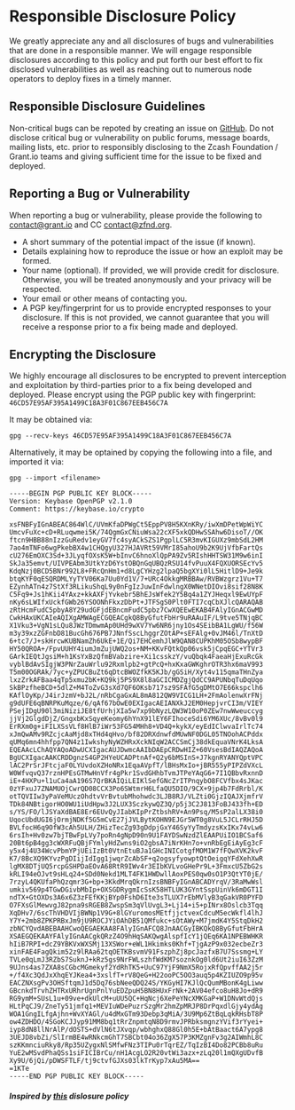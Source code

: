 # Responsible Disclosure Policy

We greatly appreciate any and all disclosures of bugs and vulnerabilities that are done in a responsible manner.  We will engage responsible disclosures according to this policy and put forth our best effort to fix disclosed vulnerabilities as well as reaching out to numerous node operators to deploy fixes in a timely manner.

## Responsible Disclosure Guidelines

Non-critical bugs can be repoted by creating an issue on [GitHub](https://github.com/grant-project/zcash-grant-system). Do not disclose critical bug or vulnerability on public forums, message boards, mailing lists, etc. prior to responsibly disclosing to the Zcash Foundation / Grant.io teams and giving sufficient time for the issue to be fixed and deployed.

## Reporting a Bug or Vulnerability

When reporting a bug or vulnerability, please provide the following to contact@grant.io and CC contact@zfnd.org. 
* A short summary of the potential impact of the issue (if known).
* Details explaining how to reproduce the issue or how an exploit may be formed.
* Your name (optional).  If provided, we will provide credit for disclosure.  Otherwise, you will be treated anonymously and your privacy will be respected.
* Your email or other means of contacting you.
* A PGP key/fingerprint for us to provide encrypted responses to your disclosure.  If this is not provided, we cannot guarantee that you will receive a response prior to a fix being made and deployed.

## Encrypting the Disclosure

We highly encourage all disclosures to be encrypted to prevent interception and exploitation by third-parties prior to a fix being developed and deployed.  Please encrypt using the PGP public key with fingerprint: `46CD57E95AF395A1499C18A3F01C867EEB456C7A`

It may be obtained via:
```
gpg --recv-keys 46CD57E95AF395A1499C18A3F01C867EEB456C7A
```

Alternatively, it may be optained by copying the following into a file, and imported it via:

```
gpg --import <filename>
```

```
-----BEGIN PGP PUBLIC KEY BLOCK-----
Version: Keybase OpenPGP v2.1.0
Comment: https://keybase.io/crypto

xsFNBFyIGnABEAC864WlC/UVmKfaDPWgCt5EppPV8H5KXnKRy/iwXmDPetWpWiYC
UmcvFuXc+cD+RLuqwmei5K/74QgmGxCNiuWsa22cXF5xkQDHwSSAhw6DisoT//OK
ftcn9HBB88nIzzGuRedv1eyGV7fc4syACkSZS1PgplLC5R3mvKIGUXz9mbSdL2HM
7ao4mTNFo6wgPkebBX4w1CHQgyU327HJAVRt59VMrI85ahoU9b2K9UjVfbFartQs
cU276EmOXC3Sd+3JLyqfOXsK5W+bInvC6hnoXlQpPA9Zv5RIshHHTSW31M9w6inI
SkJa35emvt/UIVPEAbm3UtkYzD6YstOBQnGqUBQzRSU14fvPuuX4FQXUORSEcYv5
KdqNzj0BCD5BNr992L8+FRcQnHm1+d8LgCYHzg2lpaQ5bgXYi0lL5HitlD9+Je9k
btqKYF0qESQRDMLYyTYV06Ka7Uu0Yd1V/7+URc4OkkgMRBBAw/RVBWzgrz1Vu+T7
EZynhATn4z7StXf3RLikuShqL9y0nFgIzJuwInFdwlngX0WNetDIOvi8sif28N8K
C5Fq9+Js1hKii4YAxz+kkAXFjYvkebr5BhEJsWfek2Y5Bq4a1ZYJHeqxl9EwUYpF
nKy6sLWIfxUckfGWb26YSOONhFkxzDbPt+JTFSgS0Plt0FTI7cqCbXJlcQARAQAB
zRtHcmFudC5pbyA8Y29udGFjdEBncmFudC5pbz7CwXQEEwEKAB4FAlyIGnACGwMD
CwkHAxUKCAIeAQIXgAMWAgECGQEACgkQ8ByGfutFbHr9uRAAuIF/L9tve5TNjqBC
X1Vku3+VgN1sLQu8JWzTDmwmAp0UHd9wXV7Yw6NR6jny1Os4SEibBA1LgWU/f56W
m3y39xzZGFnbD81BucGh676PB7JNnfSscLhggrZOtAP+sEFAlg+0vJM46l/TnXtD
6+tc7/J+skHrcwKUBNamZh6UkE+1E/Qi7EHCemhJlW9QAN8CUPKhM05OSb8wypBF
HY50QROA+/FpvUUHY4iumJmZujUWQ2os+NM+KKvFQtkQp06vsk5jCpqEGC+YTVr3
GArkIEQtJgsiM+h1KsYxBzQfmBVabzire+Xi1csskzY/vuQbqk4FaeaHjExuRcGk
vyblBdAvSIgjW3PNrZauWrlu92Rxmlpb2+gtPcQ+hxKxaGWKghrOTR3hx6maV993
T5m00OGRAk/7yc+yZPUCBuZt6qDtcBWOZfkK5KJb/gGSiH/Xyt4v115qmaTHnZya
lxzZrkAFBaa4qTp5xmu2bK+KQ9kj5PS9X8l8aGCICMDZgjQdCC9APUNbqTuDqUqo
SkBPzfheBCD+5dlZ+M4ToZvG3sXd7QF6OKsb717sz9SFAfG5gDMtO7E66kspclh6
KAflOyKp/J4irJzmV+bJ2L/nRbCgaGxAL8mA812QW9VICG1LH+2FmAolenwXrFNj
g9dUFE6qBNRPKuMqze/6/qAf67bOwE0EXIgacAEIANXkJ2EM0HepjvrCI3m/VIEY
PSejIDgU90l3miNiziJE8tfUrhjXIa5w7xp9bNyzLQW3W10oP0ZEw7nwWweuccyg
jjVj2GlgdDjZ/GngxbKxSqyeKeomy6hYnX91lEY6FIhoceSdi6YM6XUc/8vBv0l9
ErRXm0g+iFILXSsVLf8HlB7iWr53FG54MHh8+VD4Q+kykX/eyEdIClwvaIrlTc74
xJmQwAMv9RZcjcAaMjd8xTHd4qHvo/bf82DRXdnwfdMUwNF0DGL05TNOohACPddx
qUMq6mn4hhfpp7QN4z1IwkshyNyWZHRxXckNIqW2ACCSmCj38dkEquaVNrK4LksA
EQEAAcLChAQYAQoADwUCXIgacAUJDwmcAAIbDAEpCRDwHIZ+60VsesBdIAQZAQoA
BgUCXIgacAAKCRDDgnzS4GP2HYeUCADPtnAf+Q2y6bMSInS+J7kgnRYANYQptVPC
lAC2PrSrJFtcjaF0LYUvdoXZHoNRx1EqaAVpfT/lBHsMxIo+jBR555yPIPZdVXcL
W0WfvqvQ37rznHPEsGTMwHnVfr4gPkr1SvdGHhbTvmJTPeYAqG6+7I1QBbvRxnnD
iE+4HXPu+l1uCa4aA196S7QrBKAIQiLEIKlSefGNcZrITPnqybO8FCVfbx4sJKac
0zYFxuJ7ZNAMUOjCwrQD08CCX3Po6SWtmrH6LfaQU5DIO/9CX+9jp4b7FdRrbl/K
otTQVIIw3yPaVeMUczOhdtvVrBvtubMhohwdc3LJB8RJ/VLZti0GjzIQAJXjmfrV
TDk84NBtigorHO0WU1iUdHpw3J2LUX3SczkywQZ3Q/p5j3C2J813FoBJ433fh+ED
s/YS/FO/lJSYaXdBAE8Er6EUvQyJIabKIpPrZtbshRV+An9Psq/M5sP2alLX38i0
UqocUbdUGI6jOrmjNDKf5G5mCvE27jJVLBytKOHN9EJGr5WT0g8VuL5JCLrRHJ5D
BVLfocH6q9OfW3cAh5ULH/ZHizTecZg93gDdpjGxY46SyYyTmdyzsKxIKx74vLw6
6rsIh+Hv0zw7bjTBwFpLVy7poRn4gNpD90n9U1FAYDSwNzdZlEAAPUiIO1BCSaf6
20Bt6pB4gg3cWXRFuQBjFYmlyHdZwns9iO2gbsA7iNrKHn7o+vnRbEgEiAyEg3cF
y5x4j4U34WcvPbmYPjUEiIzBt0VtnEtuBJa1GHcINICotgfMOM1W7fFQwXVK2kvF
K7/8BcXQ9KYvzPgDIijIdIgg1jwqrZcAbSF+q2ogsyfyowptQtOeigqYFdXehXwR
lgMX8DTjUQ5rcpGSHPDaEOvA68RtR9IWv4r3EIbKVLvoGHePr9L+3FmxcU5ZbG2s
kRLI94eOJvt9sHLq24+SDd0Nekd1MLT4FK1HWDwllAoxPES0qw0sO1P3QtYT0jE/
7rzyL4QKUfaPhQzqmr3G+bp+3KkdMrqQkrnIzsBNBFyIGnABCADYrqV/3RaMwWsl
umkiv569p4TGwDGivbMbIp+OXSGDRygmIcSsK58HTLUK3GYntSspUinVk6mDGT1I
ndTX+GtOXDs3A6x6Z3zFEfKKjBYp0FshD6Ite3sTLUX7rEbMVlyB3qGakVR0PYFD
O7FXsGlMewvgJ82pna9sRGEB8ZwspSm3qVlUvgL3+Lj14+i5+pINrx8Oslcb3Tqq
XqDHv7/6scThVHDVIjBWNp1V9G+8lGYuromosMEtfjjctvexCdcuM5ecWkfl4lhJ
Y7Y+2mb8ZPKPRBxJm9jU9ROCJYiOAhDB51QMfukc+sOtAWy+M7jmdK4Y5StqDkH2
zbNCYQvdABEBAAHCwoQEGAEKAA8FAlyIGnAFCQ8JnAACGyIBKQkQ8ByGfutFbHrA
XSAEGQEKAAYFAlyIGnAACgkQRzZ4O9hHqSAKQwgAlspfIcY1jQEq6KA1NPEBWHKR
hIiB7RPI+dcZ9YBKVxWXSMj13XSWor+eWL1Hkimks0Khf+TjgAzP9x032ecbeZr3
xinFAE4FagQkim52z9lRAa62tqOETKBsvmV91FszphZj8pcJazfxB7U7Sssmg+LY
TVLe0qLmJ3RZbS7SuknJ+kRz5gs9NrFWLszhfWdKM7soznkOg0ld6Ut2iuI63ZzM
9UJns4as7ZXA8sCGbcMGmekyf2YdRhTK5+UuC97YjF9NmX5RojxRfQpvffAA2j5r
+/f4Xc3QdJxXhqEYJKea4+3xslfT+rV8QeG+H22ooPC5OO3auq5p4KZIUZO9p95v
EACZNXsgPv3OHSftqmJ1d5Dq76sbNeeQDQ24S/YKGyHI7KJlQcQumMBonK4gLiww
GBcnkdTrvhZHTRxURhrUgnPnlYuEDZpuH5BN8HUxFrNk+2AV04efco8uH8Jo+dR9
RG9ymM+SUsL1u+09ve+dkUlcM+uUU5QC+HqNcj6XePeYNcXMKGaP+W1DNvWtdQjs
HLtPqCJ9/ZneTy51jmfq1+MEVIuWDePuzrSzgMr2hmZpMRJP8DrPqxdlGjy4ydAg
WOA1GngILfgAjhn+WvXYAGl/u4dMxGTm93Debp3qMiA/3U9Mp6ZtBqLqkRHsbT8P
ow4ZDHDO/4SGoKCJJyp91MM8bq1tRrZnpmtqN8D9rmvJPRbksmgnzYVif3rYyei+
iyp8dN8llNrAlP/dOSTS+dVlN6tJXvqp/wbhghxQ88Gl0h5E+bAtBaact6A7ypg8
3UEJD8vbZi/SlIrmBE4wRNkcmGhT7SBCbt04o36ZgX57P3KMZgnFv3g2AIWmhL8C
szKKmnciuRky8/Rp35UZygxNlSMfwFNz3TIPu0rTqrEZ/TqIzBI4Do82PCBb8uRu
YuE2wMSvdPhaQSs1siFICIBrCu/nH1AcgLO2R20vtWi3azx+zLq20l1mQXgUDvfB
Xy9U/6jQi/pDWSFTLF/tj9ctvfGJXs03lkTrKyp7xAu5MA==
=1KTe
-----END PGP PUBLIC KEY BLOCK-----
```


##### Inspired by [this](https://github.com/Bitcoin-ABC/bitcoin-abc/blob/master/DISCLOSURE_POLICY.md) dislosure policy
